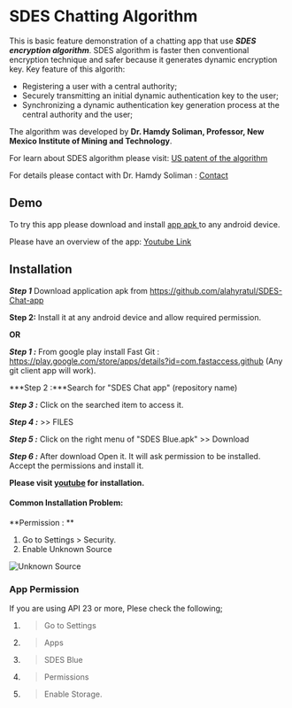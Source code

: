 # SDES Chatting Algorithm


This is basic feature demonstration of a chatting app that use _**SDES encryption algorithm**_. 
SDES algorithm is faster then conventional encryption technique and safer because it generates dynamic encryption key. Key feature of this algorith:
* Registering a user with a central authority;
* Securely transmitting an initial dynamic authentication key to the user;
* Synchronizing a dynamic authentication key generation process at the central authority and the user;

The algorithm was developed by **Dr. Hamdy Soliman, Professor, New Mexico Institute of Mining and Technology**.

For learn about SDES algorithm please visit: <a href="https://www.google.com/patents/US20110107086" target="_blank">US patent of the algorithm</a>

For details please contact with Dr. Hamdy Soliman : <a href="http://infohost.nmt.edu/~hss/contact.html" target="_blank">Contact</a>


## Demo 
To try this app please download and install <a href = "https://github.com/alahyratul/SDES-Chat-app" target = "_blank" >app apk </a>to any android device.

Please have an overview of the app: <a href = "https://www.youtube.com/watch?v=nccllIr_P7Y" target = "_blank"> Youtube Link</a>


## Installation

***Step 1*** Download application apk from https://github.com/alahyratul/SDES-Chat-app

**Step 2:** Install it at any android device and allow required permission.


**OR**

***Step 1 :*** From google play install Fast Git : https://play.google.com/store/apps/details?id=com.fastaccess.github  (Any git client app will work).

***Step 2 :***Search for "SDES Chat app" (repository name)

***Step 3 :*** Click on the searched item to access it.

***Step 4 :*** >> FILES

***Step 5 :*** Click on the right menu of "SDES Blue.apk" >> Download

***Step 6 :*** After download Open it. It will ask permission to be installed. Accept the permissions and install it.

**Please visit [youtube](https://www.youtube.com/watch?v=YjwdmO8VE8c) for installation.**

#### Common Installation Problem:

**Permission : **

 1. Go to Settings > Security. 
 2. Enable Unknown Source
 
 ![Unknown Source](http://www.androidiosguide.com/wp-content/uploads/2017/03/Enable-Unkown-Sources.jpg "Unknown Source")
 
 ### App Permission
 If you are using API 23 or more, Plese check the following;
 1. > Go to Settings
 2. > Apps
 3. > SDES Blue
 4. > Permissions
 5. > Enable Storage.
